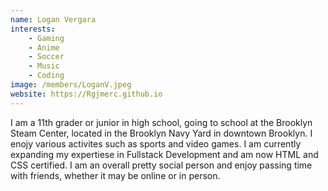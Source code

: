 ```yaml
---
name: Logan Vergara
interests: 
    - Gaming
    - Anime
    - Soccer
    - Music
    - Coding
image: /members/LoganV.jpeg
website: https://Rgjmerc.github.io
---
```


I am a 11th grader or junior in high school, going to school at the Brooklyn Steam Center, located in the
     Brooklyn Navy Yard in downtown Brooklyn. I enojy various activites such as sports and video games. I am currently expanding
     my expertiese in Fullstack Development and am now HTML and CSS certified. I am an overall pretty social person and
     enjoy passing time with friends, whether it may be online or in person.
